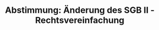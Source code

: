 ---
layout: abstimmung
title: "Abstimmung: Änderung des SGB II - Rechtsvereinfachung"
categories:
 - Arbeit
 - Soziales
 - Recht
tags:
 - Sozialgesetzbuch
 - Grundsicherung
 - Existenzminimum
abstimmung:
 legislaturperiode: 18
 bundestagssitzung: 179
 abstimmung: 3
links:
 - title: https://www.bundestag.de/parlament/plenum/abstimmung/abstimmung?id=402
   url: https://www.bundestag.de/parlament/plenum/abstimmung/abstimmung?id=402
data:
 - title: Abstimmungsergebnis 20160623_3-data.pdf
   url: /res/abstimmungsliste/20160623_3-data.pdf
 - title: Abstimmungsergebnis 20160623_3_xls-data.csv
   url: /res/abstimmungsliste/analyses/20160623_3_xls-data.csv
documents:
 - title: Drucksache 18/08041.pdf
   url: http://dip21.bundestag.de/dip21/btd/18/080/1808041.pdf
   local: /res/abstimmungsdaten/018-179-03/1808041.pdf
 - title: Drucksache 18/08909.pdf
   url: http://dip21.bundestag.de/dip21/btd/18/089/1808909.pdf
   local: /res/abstimmungsdaten/018-179-03/1808909.pdf
 - title: Drucksache 18/08923.pdf
   url: http://dip21.bundestag.de/dip21/btd/18/089/1808923.pdf
   local: /res/abstimmungsdaten/018-179-03/1808923.pdf
preview: |
     Deutscher Bundestag
    
     179. Sitzung des Deutschen Bundestages
     am Donnerstag, 23.Juni 2016
    
     Endgültiges Ergebnis der Namentlichen Abstimmung Nr. 3
    
     Änderungsantrag der Abgeordneten Dr. Wolfgang Strengmann-Kuhn, Kerstin Andreae,
     Beate Müller-Gemmeke, weiterer Abgeordneter und der Fraktion BÜNDNIS 90/DIE
     GRÜNEN
     zu der zweiten Beratung des Gesetzentwurfs der Bundesregierung
     Entwurf eines Neunten Gesetzes zur Änderung des Zweiten Buches Sozialgesetzbuch Rechtsvereinfachung; Drs. 18/8041, 18/8909 und 18/8923
    
     Abgegebene Stimmen insgesamt:
     Nicht abgegebene Stimmen:
     Ja-Stimmen:
    
     555
     75
     94
    
     Nein-Stimmen:
    
     444
    
     Enthaltungen:
    
     17
    
     Ungültige:
    
     Berlin, den 23.06.2016
    
     0
    
     Beginn: 19:52
     Ende: 19:54
---